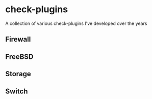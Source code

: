 # check-plugins
A collection of various check-plugins I've developed over the years
## Firewall
## FreeBSD
## Storage
## Switch
